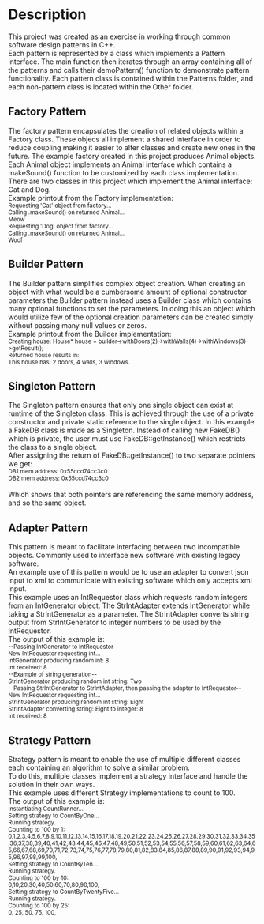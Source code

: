 # Description
This project was created as an exercise in working through common software design patterns in C++.  
Each pattern is represented by a class which implements a Pattern interface. The main function then iterates through an array containing all of the patterns and calls their demoPattern() function to demonstrate pattern functionality.
Each pattern class is contained within the Patterns folder, and each non-pattern class is located within the Other folder.

## Factory Pattern
The factory pattern encapsulates the creation of related objects within a Factory class. These objecs all implement a shared interface in order to reduce coupling making it easier to alter classes and create new ones in the future.
The example factory created in this project produces Animal objects. Each Animal object implements an Animal interface which contains a makeSound() function to be customized by each class implementation.
There are two classes in this project which implement the Animal interface: Cat and Dog.  
Example printout from the Factory implementation:  
<sub>
Requesting 'Cat' object from factory...  
Calling .makeSound() on returned Animal...  
Meow  
Requesting 'Dog' object from factory...  
Calling .makeSound() on returned Animal...  
Woof  
</sub>

## Builder Pattern
The Builder pattern simplifies complex object creation. When creating an object with what would be a cumbersome amount of optional constructor parameters the Builder pattern instead uses a Builder class which contains many optional functions to set the parameters. In doing this an object which would utilize few of the optional creation parameters can be created simply without passing many null values or zeros.  
Example printout from the Builder implementation:  
<sub>
Creating house: House* house = builder->withDoors(2)->withWalls(4)->withWindows(3)->getResult();  
Returned house results in:   
This house has: 2 doors, 4 walls, 3 windows.  
</sub>

## Singleton Pattern
The Singleton pattern ensures that only one single object can exist at runtime of the Singleton class. This is achieved through the use of a private constructor and private static reference to the single object. In this example a FakeDB class is made as a Singleton. Instead of calling new FakeDB() which is private, the user must use FakeDB::getInstance() which restricts the class to a single object.  
After assigning the return of FakeDB::getInstance() to two separate pointers we get:  
<sub>
DB1 mem address: 0x55ccd74cc3c0  
DB2 mem address: 0x55ccd74cc3c0  
</sub>  
Which shows that both pointers are referencing the same memory address, and so the same object.  

## Adapter Pattern
This pattern is meant to facilitate interfacing between two incompatible objects. Commonly used to interface new software with existing legacy software.  
An example use of this pattern would be to use an adapter to convert json input to xml to communicate with existing software which only accepts xml input.  
This example uses an IntRequestor class which requests random integers from an IntGenerator object. The StrIntAdapter extends IntGenerator while taking a StrIntGenerator as a parameter. The StrIntAdapter converts string output from StrIntGenerator to integer numbers to be used by the IntRequestor.  
The output of this example is:  
<sub>
--Passing IntGenerator to IntRequestor--  
New IntRequestor requesting int...  
IntGenerator producing random int: 8  
Int received: 8  
--Example of string generation--  
StrIntGenerator producing random int string: Two  
--Passing StrIntGenerator to StrIntAdapter, then passing the adapter to IntRequestor--  
New IntRequestor requesting int...  
StrIntGenerator producing random int string: Eight  
StrIntAdapter converting string: Eight to integer: 8  
Int received: 8  
</sub>

## Strategy Pattern
Strategy pattern is meant to enable the use of multiple different classes each containing an algorithm to solve a similar problem.  
To do this, multiple classes implement a strategy interface and handle the solution in their own ways.  
This example uses different Strategy implementations to count to 100.  
The output of this example is:  
<sub>
Instantiating CountRunner...  
Setting strategy to CountByOne...  
Running strategy.  
Counting to 100 by 1:  
0,1,2,3,4,5,6,7,8,9,10,11,12,13,14,15,16,17,18,19,20,21,22,23,24,25,26,27,28,29,30,31,32,33,34,35,36,37,38,39,40,41,42,43,44,45,46,47,48,49,50,51,52,53,54,55,56,57,58,59,60,61,62,63,64,65,66,67,68,69,70,71,72,73,74,75,76,77,78,79,80,81,82,83,84,85,86,87,88,89,90,91,92,93,94,95,96,97,98,99,100,  
Setting strategy to CountByTen...  
Running strategy.  
Counting to 100 by 10:  
0,10,20,30,40,50,60,70,80,90,100,  
Setting strategy to CountByTwentyFive...  
Running strategy.  
Counting to 100 by 25:  
0, 25, 50, 75, 100,  
</sub>
